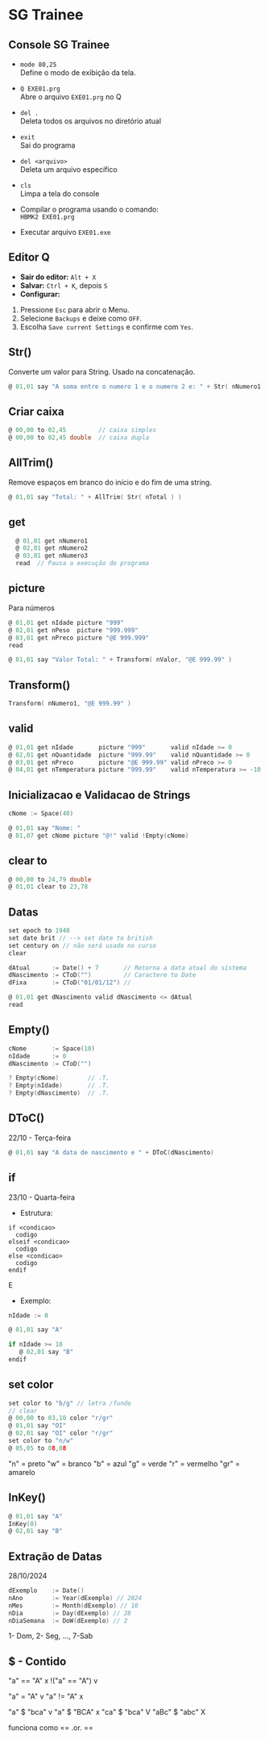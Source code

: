 # SG Trainee

## Console SG Trainee
* `mode 80,25`  
  Define o modo de exibição da tela.

* `Q EXE01.prg`  
  Abre o arquivo `EXE01.prg` no Q

* `del .`  
  Deleta todos os arquivos no diretório atual

* `exit`  
  Sai do programa

* `del <arquivo>`  
  Deleta um arquivo específico

* `cls`  
  Limpa a tela do console

* Compilar o programa usando o comando:  
  `HBMK2 EXE01.prg`

* Executar arquivo
  `EXE01.exe`

## Editor Q
- **Sair do editor:** `Alt + X`
- **Salvar:** `Ctrl + K`, depois `S`
- **Configurar:**
1. Pressione `Esc` para abrir o Menu.
2. Selecione `Backups` e deixe como `OFF`.
3. Escolha `Save current Settings` e confirme com `Yes`.

## Str()
Converte um valor para String. Usado na concatenação.
```h
@ 01,01 say "A soma entre o numero 1 e o numero 2 e: " + Str( nNumero1 + nNumero2 )
```

## Criar caixa
```h
@ 00,00 to 02,45         // caixa simples
@ 00,00 to 02,45 double  // caixa dupla
```

## AllTrim()
Remove espaços em branco do início e do fim de uma string.
```h
@ 01,01 say "Total: " + AllTrim( Str( nTotal ) )
```

## get
``` h
  @ 01,01 get nNumero1
  @ 02,01 get nNumero2
  @ 03,01 get nNumero3
  read  // Pausa a execução do programa
```

## picture
Para números  
```h
@ 01,01 get nIdade picture "999"
@ 02,01 get nPeso  picture "999.999"
@ 03,01 get nPreco picture "@E 999.999"
read

@ 01,01 say "Valor Total: " + Transform( nValor, "@E 999.99" )
```

## Transform()
```h
Transform( nNumero1, "@E 999.99" )
```

## valid
```h
@ 01,01 get nIdade       picture "999"       valid nIdade >= 0
@ 02,01 get nQuantidade  picture "999.99"    valid nQuantidade >= 0
@ 03,01 get nPreco       picture "@E 999.99" valid nPreco >= 0
@ 04,01 get nTemperatura picture "999.99"    valid nTemperatura >= -10 .and. nTemperatura <= 50
```
## Inicializacao e Validacao de Strings

```h
cNome := Space(40)

@ 01,01 say "Nome: "
@ 01,07 get cNome picture "@!" valid !Empty(cNome)
```

## clear to
```h
@ 00,00 to 24,79 double
@ 01,01 clear to 23,78
```

## Datas
```h
set epoch to 1940
set date brit // --> set date to british
set century on // não será usado no curso
clear

dAtual      := Date() + 7       // Retorna a data atual do sistema
dNascimento := CToD("")         // Caractere to Date
dFixa       := CToD("01/01/12") // 

@ 01,01 get dNascimento valid dNascimento <= dAtual
read
```

## Empty()
```h
cNome       := Space(10)
nIdade      := 0
dNascimento := CToD("")

? Empty(cNome)        // .T.
? Empty(nIdade)       // .T.
? Empty(dNascimento)  // .T.
```

## DToC()
22/10 - Terça-feira
```h
@ 01,01 say "A data de nascimento e " + DToC(dNascimento)
```

## if
23/10 - Quarta-feira

* Estrutura:
```
if <condicao>
  codigo
elseif <condicao>
  codigo
else <condicao>
  codigo
endif
```
E
* Exemplo:  
```h
nIdade := 0

@ 01,01 say "A"

if nIdade >= 18
   @ 02,01 say "B"
endif
```

## set color
```h
set color to "b/g" // letra /fundo
// clear
@ 00,00 to 03,10 color "r/gr"
@ 01,01 say "OI"
@ 02,01 say "OI" color "r/gr"
set color to "n/w"
@ 05,05 to 08,08
```

"n" = preto
"w" = branco
"b" = azul
"g" = verde
"r" = vermelho
"gr" = amarelo

## InKey()
```h
@ 01,01 say "A"
InKey(0)
@ 02,01 say "B"
```

## Extração de Datas
28/10/2024

```h
dExemplo    := Date()
nAno        := Year(dExemplo) // 2024
nMes        := Month(dExemplo) // 10
nDia        := Day(dExemplo) // 28
nDiaSemana  := DoW(dExemplo) // 2
```
1- Dom, 2- Seg, ..., 7-Sab

## $ - Contido

"a" == "A" x
!("a" == "A") v

"a" = "A" v
"a" != "A" x

"a" $ "bca" v
"a" $ "BCA" x
"ca" $ "bca" V
"aBc" $ "abc" X

funciona como == .or. ==
